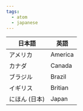 ```yaml
---
tags:
  - atom
  - japanese
---
```

| 日本語      | 英語      |
| -------- | ------- |
| アメリカ     | America |
| カナダ      | Canada  |
| ブラジル     | Brazil  |
| イギリス     | Britian |
| にほん (日本) | Japan   |
